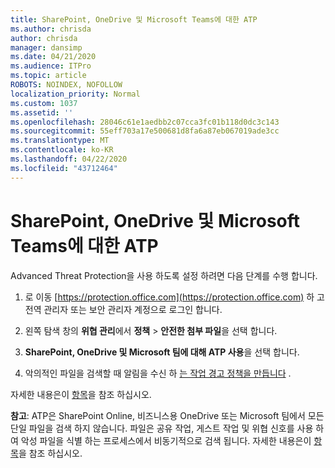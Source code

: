 ```yaml
---
title: SharePoint, OneDrive 및 Microsoft Teams에 대한 ATP
ms.author: chrisda
author: chrisda
manager: dansimp
ms.date: 04/21/2020
ms.audience: ITPro
ms.topic: article
ROBOTS: NOINDEX, NOFOLLOW
localization_priority: Normal
ms.custom: 1037
ms.assetid: ''
ms.openlocfilehash: 28046c61e1aedbb2c07cca3fc01b118d0dc3c143
ms.sourcegitcommit: 55eff703a17e500681d8fa6a87eb067019ade3cc
ms.translationtype: MT
ms.contentlocale: ko-KR
ms.lasthandoff: 04/22/2020
ms.locfileid: "43712464"
---
```

# <a name="atp-for-sharepoint-onedrive-and-microsoft-teams"></a>SharePoint, OneDrive 및 Microsoft Teams에 대한 ATP

Advanced Threat Protection을 사용 하도록 설정 하려면 다음 단계를 수행 합니다.

1. 로 이동 [https://protection.office.com](https://protection.office.com) 하 고 전역 관리자 또는 보안 관리자 계정으로 로그인 합니다.

2. 왼쪽 탐색 창의 **위협 관리**에서 **정책** \> **안전한 첨부 파일**을 선택 합니다.

3. **SharePoint, OneDrive 및 Microsoft 팀에 대해 ATP 사용**을 선택 합니다.

4. 악의적인 파일을 검색할 때 알림을 수신 하 [는 작업 경고 정책을 만듭니다](https://docs.microsoft.com/office365/securitycompliance/create-activity-alerts) .

자세한 내용은이 [항목](https://docs.microsoft.com/office365/securitycompliance/turn-on-atp-for-spo-odb-and-teams)을 참조 하십시오.

**참고**: ATP은 SharePoint Online, 비즈니스용 OneDrive 또는 Microsoft 팀에서 모든 단일 파일을 검색 하지 않습니다. 파일은 공유 작업, 게스트 작업 및 위협 신호를 사용 하 여 악성 파일을 식별 하는 프로세스에서 비동기적으로 검색 됩니다. 자세한 내용은이 [항목](https://docs.microsoft.com/office365/securitycompliance/atp-for-spo-odb-and-teams)을 참조 하십시오.
